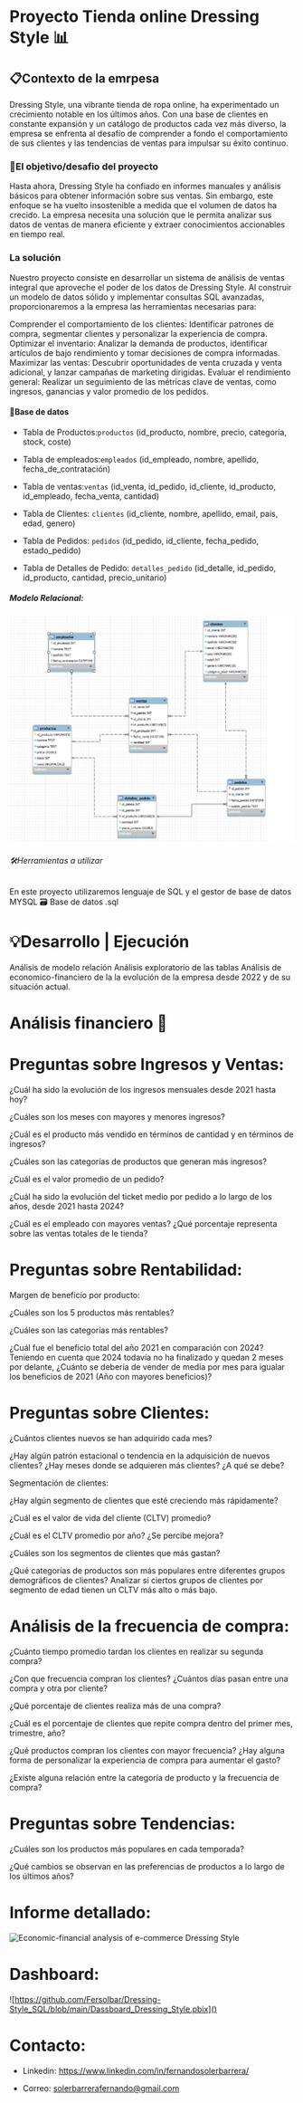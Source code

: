 <h1>Proyecto Tienda online Dressing Style 📊⁣ </h1>

<h2>📋Contexto de la emrpesa </h2> 
Dressing Style, una vibrante tienda de ropa online, ha experimentado un crecimiento notable en los últimos años. 
Con una base de clientes en constante expansión y un catálogo de productos cada vez más diverso,
la empresa se enfrenta al desafío de comprender a fondo el comportamiento de sus clientes y las tendencias de ventas para impulsar su éxito continuo. 

<h3>🎯El objetivo/desafio del proyecto </h3> 
Hasta ahora, Dressing Style ha confiado en informes manuales y análisis básicos para obtener información sobre sus ventas. 
Sin embargo, este enfoque se ha vuelto insostenible a medida que el volumen de datos ha crecido. 
La empresa necesita una solución que le permita analizar sus datos de ventas de manera eficiente y extraer conocimientos accionables en tiempo real.

<h3> La solución </h3>

Nuestro proyecto consiste en desarrollar un sistema de análisis de ventas integral que aproveche el poder de los datos de Dressing Style. 
Al construir un modelo de datos sólido y implementar consultas SQL avanzadas, proporcionaremos a la empresa las herramientas necesarias para:

Comprender el comportamiento de los clientes: Identificar patrones de compra, segmentar clientes y personalizar la experiencia de compra.
Optimizar el inventario: Analizar la demanda de productos, identificar artículos de bajo rendimiento y tomar decisiones de compra informadas.
Maximizar las ventas: Descubrir oportunidades de venta cruzada y venta adicional, y lanzar campañas de marketing dirigidas.
Evaluar el rendimiento general: Realizar un seguimiento de las métricas clave de ventas, como ingresos, ganancias y valor promedio de los pedidos.

<h4>📝Base de datos </h4>

- Tabla de Productos:`productos` (id_producto, nombre, precio, categoría, stock, coste)
  
- Tabla de empleados:`empleados` (id_empleado, nombre, apellido, fecha_de_contratación)
  
- Tabla de ventas:`ventas` (id_venta, id_pedido, id_cliente, id_producto, id_empleado, fecha_venta, cantidad)
  
- Tabla de Clientes: `clientes` (id_cliente, nombre, apellido, email, pais, edad, genero)
  
- Tabla de Pedidos: `pedidos` (id_pedido, id_cliente, fecha_pedido, estado_pedido)
  
- Tabla de Detalles de Pedido: `detalles_pedido` (id_detalle, id_pedido, id_producto, cantidad, precio_unitario)

<h5> Modelo Relacional: </h5>

![Modelo Relacional](https://github.com/Fersolbar/Dressing-Style_SQL/blob/main/modelo%20relacional%20de%20base%20de%20datos%20de%20dressing_style.png)


<h6> 🛠️Herramientas a utilizar  </h6>  En este proyecto utilizaremos lenguaje de SQL y el gestor de base de datos MYSQL 🗃️ Base de datos .sql

# 💡Desarrollo | Ejecución

Análisis de modelo relación
Análisis exploratorio de las tablas
Análisis de economico-financiero de la la evolución de la empresa desde 2022 y de su situación actual.

# Análisis financiero 💸

# Preguntas sobre Ingresos y Ventas:

¿Cuál ha sido la evolución de los ingresos mensuales desde 2021 hasta hoy?

¿Cuáles son los meses con mayores y menores ingresos?

¿Cuál es el producto más vendido en términos de cantidad y en términos de ingresos?

¿Cuáles son las categorías de productos que generan más ingresos?

¿Cuál es el valor promedio de un pedido?

¿Cuál ha sido la evolución del ticket medio por pedido a lo largo de los años, desde 2021 hasta 2024?

¿Cuál es el empleado con mayores ventas? ¿Qué porcentaje representa sobre las ventas totales de le tienda?

# Preguntas sobre Rentabilidad:

Margen de beneficio por producto:

¿Cuáles son los 5 productos más rentables?

¿Cuáles son las categorías más rentables?

¿Cuál fue el beneficio total del año 2021 en comparación con 2024? Teniendo en cuenta que 2024 todavía no ha finalizado y quedan 2 meses por delante, ¿Cuánto se debería de vender de media por mes para igualar los beneficios de 2021 (Año con mayores beneficios)?

# Preguntas sobre Clientes:

¿Cuántos clientes nuevos se han adquirido cada mes?

¿Hay algún patrón estacional o tendencia en la adquisición de nuevos clientes? ¿Hay meses donde se adquieren más clientes? ¿A qué se debe? 

Segmentación de clientes:

¿Hay algún segmento de clientes que esté creciendo más rápidamente?

¿Cuál es el valor de vida del cliente (CLTV) promedio?

¿Cuál es el CLTV promedio por año? ¿Se percibe mejora?

¿Cuáles son los segmentos de clientes que más gastan? 

¿Qué categorías de productos son más populares entre diferentes grupos demográficos de clientes?
Analizar si ciertos grupos de clientes por segmento de edad tienen un CLTV más alto o más bajo.

# Análisis de la frecuencia de compra:

¿Cuánto tiempo promedio tardan los clientes en realizar su segunda compra?

¿Con que frecuencia compran los clientes? ¿Cuántos días pasan entre una compra y otra por cliente?

¿Qué porcentaje de clientes realiza más de una compra?

¿Cuál es el porcentaje de clientes que repite compra dentro del primer mes, trimestre, año?

¿Qué productos compran los clientes con mayor frecuencia? ¿Hay alguna forma de personalizar la experiencia de compra para aumentar el gasto?

¿Existe alguna relación entre la categoría de producto y la frecuencia de compra?

# Preguntas sobre Tendencias:

¿Cuáles son los productos más populares en cada temporada?

¿Qué cambios se observan en las preferencias de productos a lo largo de los últimos años?

# Informe detallado:

![Economic-financial analysis of e-commerce Dressing Style ]()

# Dashboard:

![https://github.com/Fersolbar/Dressing-Style_SQL/blob/main/Dassboard_Dressing_Style.pbix]()

# Contacto:

- Linkedin: https://www.linkedin.com/in/fernandosolerbarrera/

- Correo: solerbarrerafernando@gmail.com









